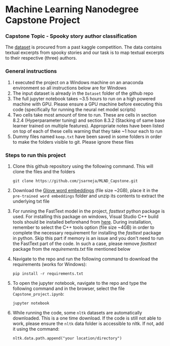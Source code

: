 # Machine Learning Nanodegree Capstone Project
### Capstone Topic - Spooky story author classification
The [dataset](https://www.kaggle.com/c/spooky-author-identification/data) is procured from a past kaggle competition. The data contains textual excerpts from spooky stories and our task is to map textual excerpts to their respective (three) authors.

### General instructions
1. I executed the project on a Windows machine on an anaconda environment so all instructions below are for Windows
2. The input dataset is already in the `Dataset` folder of the github repo
3. The full jupyter notebook takes ~3.5 hours to run on a high powered machine with GPU. Please ensure a GPU machine before executing this code (specifically for running the neural net model scripts)
4. Two cells take most amount of time to run. These are cells in section 8.2.4 (Hyperparameter tuning) and section 8.3.2 (Stacking of same base learner trained on multiple features). Appropriate notes have been listed on top of each of these cells warning that they take ~1 hour each to run
5. Dummy files named `keep.txt` have been saved in some folders in order to make the folders visible to git. Please ignore these files

### Steps to run this project
1. Clone this github repository using the following command. This will clone the files and the folders
    ```
    git clone https://github.com/jsarneja/MLND_Capstone.git
    ```

2. Download the [Glove word embeddings](http://nlp.stanford.edu/data/glove.42B.300d.zip) (file size ~2GB), place it in the `pre-trained word embeddings` folder and unzip its contents to extract the underlying txt file

3. For running the FastText model in the project, *fasttext* python package is used. For installing this package on windows, Visual Studio C++ build tools should be installed beforehand from [here](https://visualstudio.microsoft.com/thank-you-downloading-visual-studio/?sku=BuildTools&rel=16). During installation, remember to select the C++ tools option (file size ~4GB) in order to complete the necessary requirement for installing the *fasttext* package in python. Skip this part if memory is an issue and you don't need to run the FastText part of the code. In such a case, please remove *fasttext* package from the *requirements.txt* file mentioned below

4. Navigate to the repo and run the following command to download the requirements (works for Windows):
    ```
    pip install -r requirements.txt
    ```
5. To open the jupyter notebook, navigate to the repo and type the following command and in the browser, select the file `Capstone_project.ipynb`:
    ```
    jupyter notebook
    ```
6. While running the code, some `nltk` datasets are automatically downloaded. This is a one time download. If the code is still not able to work, please ensure the `nltk` data folder is accessible to nltk. If not, add it using the command:
	```
	nltk.data.path.append("your location/directory")
	```